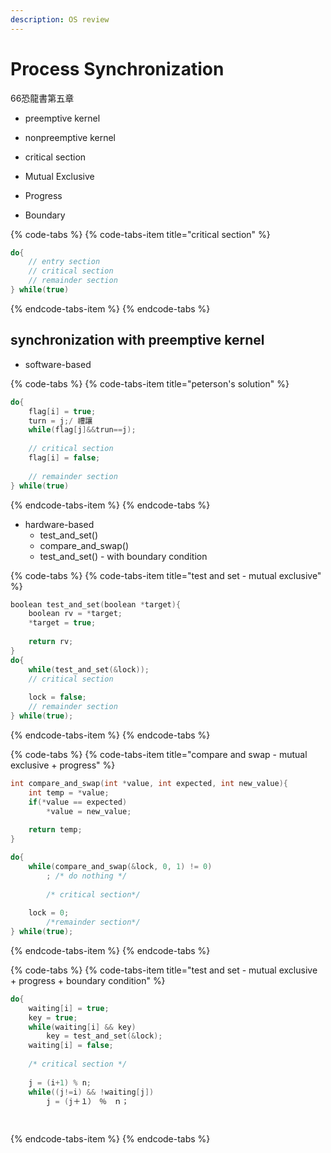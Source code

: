 ```yaml
---
description: OS review
---
```


# Process Synchronization

66恐龍書第五章

* preemptive kernel
* nonpreemptive kernel



*  critical section
  * Mutual Exclusive
  * Progress
  * Boundary

{% code-tabs %}
{% code-tabs-item title="critical section" %}
```c
do{
    // entry section
    // critical section
    // remainder section
} while(true)
```
{% endcode-tabs-item %}
{% endcode-tabs %}

## synchronization with preemptive kernel

* software-based

{% code-tabs %}
{% code-tabs-item title="peterson\'s solution" %}
```c
do{
    flag[i] = true;
    turn = j;/ 禮讓
    while(flag[j]&&trun==j);
    
    // critical section
    flag[i] = false;
    
    // remainder section
} while(true)        
```
{% endcode-tabs-item %}
{% endcode-tabs %}

* hardware-based
  * test\_and\_set\(\)
  * compare\_and\_swap\(\)
  * test\_and\_set\(\) - with boundary condition

{% code-tabs %}
{% code-tabs-item title="test and set - mutual exclusive" %}
```c
boolean test_and_set(boolean *target){
    boolean rv = *target;
    *target = true;
    
    return rv;
}
do{
    while(test_and_set(&lock));
    // critical section
    
    lock = false;
    // remainder section
} while(true);
```
{% endcode-tabs-item %}
{% endcode-tabs %}

{% code-tabs %}
{% code-tabs-item title="compare and swap - mutual exclusive + progress" %}
```c
int compare_and_swap(int *value, int expected, int new_value){
    int temp = *value;
    if(*value == expected)
        *value = new_value;
    
    return temp;
}

do{
    while(compare_and_swap(&lock, 0, 1) != 0)
        ; /* do nothing */
        
        /* critical section*/
    
    lock = 0;
        /*remainder section*/
} while(true);
```
{% endcode-tabs-item %}
{% endcode-tabs %}

{% code-tabs %}
{% code-tabs-item title="test and set - mutual exclusive + progress + boundary condition" %}
```c
do{
    waiting[i] = true;
    key = true;
    while(waiting[i] && key)
        key = test_and_set(&lock);
    waiting[i] = false;
    
    /* critical section */
    
    j = (i+1) % n;
    while((j!=i) && !waiting[j])
        j = (j＋１）　％　ｎ；
        
    
```
{% endcode-tabs-item %}
{% endcode-tabs %}

